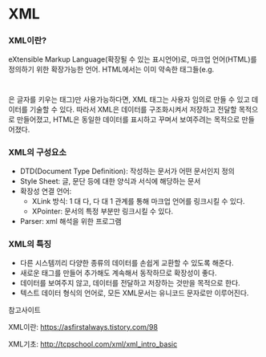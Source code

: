 # XML

### XML이란?

eXtensible Markup Language(확장될 수 있는 표시언어)로, 마크업 언어(HTML)를 정의하기 위한 확장가능한 언어. HTML에서는 이미 약속한 태그들(e.g. <h1></h1>은 글자를 키우는 태그)만 사용가능하다면, XML 태그는 사용자 임의로 만들 수 있고 데이터를 기술할 수 있다. 따라서 XML은 데이터를 구조화시켜서 저장하고 전달할 목적으로 만들어졌고, HTML은 동일한 데이터를 표시하고 꾸며서 보여주려는 목적으로 만들어졌다.



### XML의 구성요소

- DTD(Document Type Definition): 작성하는 문서가 어떤 문서인지 정의
- Style Sheet: 글, 문단 등에 대한 양식과 서식에 해당하는 문서
- 확장성 연결 언어:
  - XLink 방식: 1 대 다, 다 대 1 관계를 통해 마크업 언어를 링크시킬 수 있다.
  - XPointer: 문서의 특정 부분만 링크시킬 수 있다.
- Parser: xml 해석을 위한 프로그램



### XML의 특징

- 다른 시스템끼리 다양한 종류의 데이터를 손쉽게 교환할 수 있도록 해준다.
- 새로운 태그를 만들어 추가해도 계속해서 동작하므로 확장성이 좋다.
- 데이터를 보여주지 않고, 데이터를 전달하고 저장하는 것만을 목적으로 한다.
- 텍스트 데이터 형식의 언어로, 모든 XML문서는 유니코드 문자로만 이루어진다.





참고사이트

XML이란: https://asfirstalways.tistory.com/98

XML기초: http://tcpschool.com/xml/xml_intro_basic